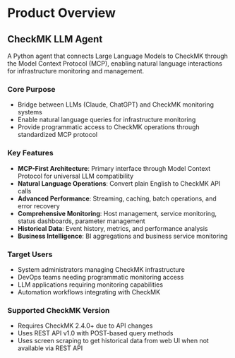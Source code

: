 # Product Overview

## CheckMK LLM Agent

A Python agent that connects Large Language Models to CheckMK through the Model Context Protocol (MCP), enabling natural language interactions for infrastructure monitoring and management.

### Core Purpose
- Bridge between LLMs (Claude, ChatGPT) and CheckMK monitoring systems
- Enable natural language queries for infrastructure monitoring
- Provide programmatic access to CheckMK operations through standardized MCP protocol

### Key Features
- **MCP-First Architecture**: Primary interface through Model Context Protocol for universal LLM compatibility
- **Natural Language Operations**: Convert plain English to CheckMK API calls
- **Advanced Performance**: Streaming, caching, batch operations, and error recovery
- **Comprehensive Monitoring**: Host management, service monitoring, status dashboards, parameter management
- **Historical Data**: Event history, metrics, and performance analysis
- **Business Intelligence**: BI aggregations and business service monitoring

### Target Users
- System administrators managing CheckMK infrastructure
- DevOps teams needing programmatic monitoring access
- LLM applications requiring monitoring capabilities
- Automation workflows integrating with CheckMK

### Supported CheckMK Version
- Requires CheckMK 2.4.0+ due to API changes
- Uses REST API v1.0 with POST-based query methods
- Uses screen scraping to get historical data from web UI when not available via REST API